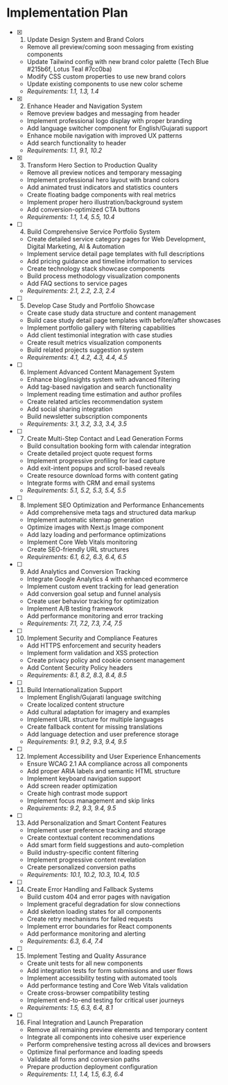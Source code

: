 # Implementation Plan

- [x] 1. Update Design System and Brand Colors
  - Remove all preview/coming soon messaging from existing components
  - Update Tailwind config with new brand color palette (Tech Blue #215b6f, Lotus Teal #7cc0ba)
  - Modify CSS custom properties to use new brand colors
  - Update existing components to use new color scheme
  - _Requirements: 1.1, 1.3, 1.4_

- [x] 2. Enhance Header and Navigation System
  - Remove preview badges and messaging from header
  - Implement professional logo display with proper branding
  - Add language switcher component for English/Gujarati support
  - Enhance mobile navigation with improved UX patterns
  - Add search functionality to header
  - _Requirements: 1.1, 9.1, 10.2_

- [x] 3. Transform Hero Section to Production Quality
  - Remove all preview notices and temporary messaging
  - Implement professional hero layout with brand colors
  - Add animated trust indicators and statistics counters
  - Create floating badge components with real metrics
  - Implement proper hero illustration/background system
  - Add conversion-optimized CTA buttons
  - _Requirements: 1.1, 1.4, 5.5, 10.4_

- [ ] 4. Build Comprehensive Service Portfolio System
  - Create detailed service category pages for Web Development, Digital Marketing, AI & Automation
  - Implement service detail page templates with full descriptions
  - Add pricing guidance and timeline information to services
  - Create technology stack showcase components
  - Build process methodology visualization components
  - Add FAQ sections to service pages
  - _Requirements: 2.1, 2.2, 2.3, 2.4_

- [ ] 5. Develop Case Study and Portfolio Showcase
  - Create case study data structure and content management
  - Build case study detail page templates with before/after showcases
  - Implement portfolio gallery with filtering capabilities
  - Add client testimonial integration with case studies
  - Create result metrics visualization components
  - Build related projects suggestion system
  - _Requirements: 4.1, 4.2, 4.3, 4.4, 4.5_

- [ ] 6. Implement Advanced Content Management System
  - Enhance blog/insights system with advanced filtering
  - Add tag-based navigation and search functionality
  - Implement reading time estimation and author profiles
  - Create related articles recommendation system
  - Add social sharing integration
  - Build newsletter subscription components
  - _Requirements: 3.1, 3.2, 3.3, 3.4, 3.5_

- [ ] 7. Create Multi-Step Contact and Lead Generation Forms
  - Build consultation booking form with calendar integration
  - Create detailed project quote request forms
  - Implement progressive profiling for lead capture
  - Add exit-intent popups and scroll-based reveals
  - Create resource download forms with content gating
  - Integrate forms with CRM and email systems
  - _Requirements: 5.1, 5.2, 5.3, 5.4, 5.5_

- [ ] 8. Implement SEO Optimization and Performance Enhancements
  - Add comprehensive meta tags and structured data markup
  - Implement automatic sitemap generation
  - Optimize images with Next.js Image component
  - Add lazy loading and performance optimizations
  - Implement Core Web Vitals monitoring
  - Create SEO-friendly URL structures
  - _Requirements: 6.1, 6.2, 6.3, 6.4, 6.5_

- [ ] 9. Add Analytics and Conversion Tracking
  - Integrate Google Analytics 4 with enhanced ecommerce
  - Implement custom event tracking for lead generation
  - Add conversion goal setup and funnel analysis
  - Create user behavior tracking for optimization
  - Implement A/B testing framework
  - Add performance monitoring and error tracking
  - _Requirements: 7.1, 7.2, 7.3, 7.4, 7.5_

- [ ] 10. Implement Security and Compliance Features
  - Add HTTPS enforcement and security headers
  - Implement form validation and XSS protection
  - Create privacy policy and cookie consent management
  - Add Content Security Policy headers
  - _Requirements: 8.1, 8.2, 8.3, 8.4, 8.5_

- [ ] 11. Build Internationalization Support
  - Implement English/Gujarati language switching
  - Create localized content structure
  - Add cultural adaptation for imagery and examples
  - Implement URL structure for multiple languages
  - Create fallback content for missing translations
  - Add language detection and user preference storage
  - _Requirements: 9.1, 9.2, 9.3, 9.4, 9.5_

- [ ] 12. Implement Accessibility and User Experience Enhancements
  - Ensure WCAG 2.1 AA compliance across all components
  - Add proper ARIA labels and semantic HTML structure
  - Implement keyboard navigation support
  - Add screen reader optimization
  - Create high contrast mode support
  - Implement focus management and skip links
  - _Requirements: 9.2, 9.3, 9.4, 9.5_

- [ ] 13. Add Personalization and Smart Content Features
  - Implement user preference tracking and storage
  - Create contextual content recommendations
  - Add smart form field suggestions and auto-completion
  - Build industry-specific content filtering
  - Implement progressive content revelation
  - Create personalized conversion paths
  - _Requirements: 10.1, 10.2, 10.3, 10.4, 10.5_

- [ ] 14. Create Error Handling and Fallback Systems
  - Build custom 404 and error pages with navigation
  - Implement graceful degradation for slow connections
  - Add skeleton loading states for all components
  - Create retry mechanisms for failed requests
  - Implement error boundaries for React components
  - Add performance monitoring and alerting
  - _Requirements: 6.3, 6.4, 7.4_

- [ ] 15. Implement Testing and Quality Assurance
  - Create unit tests for all new components
  - Add integration tests for form submissions and user flows
  - Implement accessibility testing with automated tools
  - Add performance testing and Core Web Vitals validation
  - Create cross-browser compatibility testing
  - Implement end-to-end testing for critical user journeys
  - _Requirements: 1.5, 6.3, 6.4, 8.1_

- [ ] 16. Final Integration and Launch Preparation
  - Remove all remaining preview elements and temporary content
  - Integrate all components into cohesive user experience
  - Perform comprehensive testing across all devices and browsers
  - Optimize final performance and loading speeds
  - Validate all forms and conversion paths
  - Prepare production deployment configuration
  - _Requirements: 1.1, 1.4, 1.5, 6.3, 6.4_